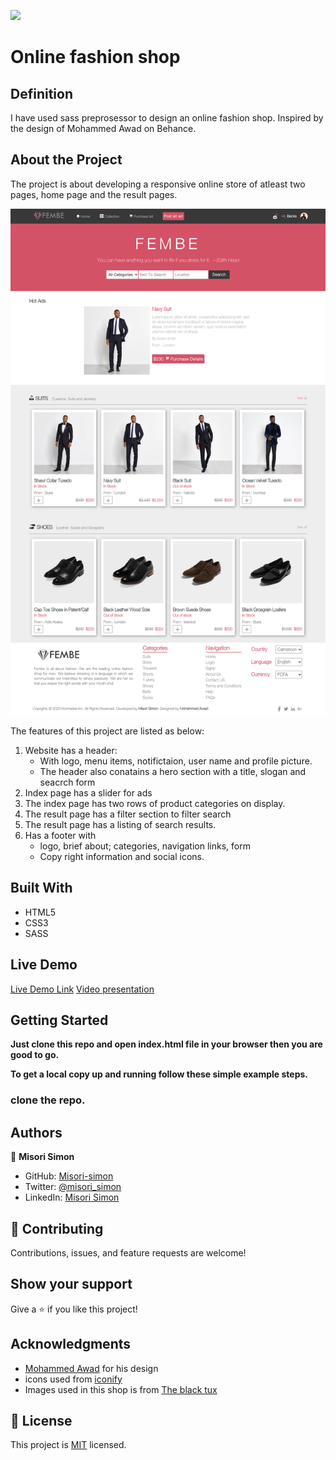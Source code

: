 ![](https://img.shields.io/badge/Microverse-blueviolet)

# Online fashion shop

## Definition

I have used sass preprosessor to design an online fashion shop. Inspired by the design of Mohammed Awad on Behance.

## About the Project

The project is about developing a responsive online store of atleast two pages, home page and the result pages.

![screenshot](./images/sreenshot.png)

The features of this project are listed as below:
1. Website has a header:
    - With logo, menu items, notifictaion, user name and profile picture.
    - The header also conatains a hero section with a title, slogan and seacrch form
2. Index page has a slider for ads
3. The index page has two rows of product categories on display.
4. The result page has a filter section to filter search
5. The  result page has a listing of search results.
6. Has a footer with
   - logo, brief about; categories, navigation links, form
   - Copy right information and social icons.

## Built With

- HTML5
- CSS3
- SASS

## Live Demo

[Live Demo Link](https://misori-simon.github.io/online-gadget-shop/)
[Video presentation](https://www.loom.com/share/a1c19cd3e1294487b0fc66de8bd28bfd)


## Getting Started

**Just clone this repo and open index.html file in your browser then you are good to go.**


**To get a local copy up and running follow these simple example steps.**

### clone the repo.


## Authors

👤 **Misori Simon**

  - GitHub: [Misori-simon](https://github.com/Misori-simon/)
  - Twitter: [@misori_simon](https://twitter.com/misori_simon)
  - LinkedIn: [Misori Simon](https://cm.linkedin.com/in/misori-simon-05906219b)


## 🤝 Contributing

Contributions, issues, and feature requests are welcome!

## Show your support

Give a ⭐️ if you like this project!

## Acknowledgments
- [Mohammed Awad](https://www.behance.net/gallery/24796463/ZATTIX) for his design
- icons used from [iconify](https://iconify.design/)
- Images used in this shop is from [The black tux](https://theblacktux.com)

## 📝 License

This project is [MIT](./LICENSE) licensed.
